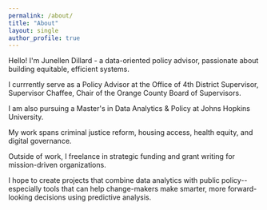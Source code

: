 ```yaml
---
permalink: /about/
title: "About"
layout: single
author_profile: true
---
```


Hello! I'm Junellen Dillard - a data-oriented policy advisor, passionate about building equitable, efficient systems. 

I currrently serve as a Policy Advisor at the Office of 4th District Supervisor, Supervisor Chaffee, Chair of the Orange County Board of Supervisors.

I am also pursuing a Master's in Data Analytics & Policy at Johns Hopkins University. 

My work spans criminal justice reform, housing access, health equity, and digital governance. 

Outside of work, I freelance in strategic funding and grant writing for mission-driven organizations.

I hope to create projects that combine data analytics with public policy--especially tools that can help change-makers make smarter, more forward-looking decisions using predictive analysis. 